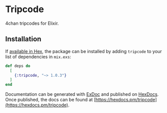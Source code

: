 # Tripcode

4chan tripcodes for Elixir.

## Installation

If [available in Hex](https://hex.pm/docs/publish), the package can be installed
by adding `tripcode` to your list of dependencies in `mix.exs`:

```elixir
def deps do
  [
    {:tripcode, "~> 1.0.3"}
  ]
end
```

Documentation can be generated with [ExDoc](https://github.com/elixir-lang/ex_doc)
and published on [HexDocs](https://hexdocs.pm). Once published, the docs can
be found at [https://hexdocs.pm/tripcode](https://hexdocs.pm/tripcode).


